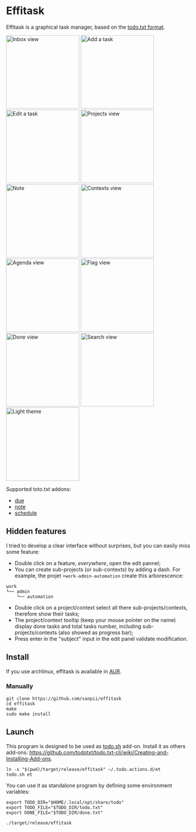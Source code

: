 # Effitask

Effitask is a graphical task manager, based on the [todo.txt
format](https://github.com/todotxt/todo.txt).

[<img title="Inbox view" src="https://raw.githubusercontent.com/sanpii/effitask/master/screenshots/inbox.png" width="200px" />](https://raw.githubusercontent.com/sanpii/effitask/master/screenshots/inbox.png)
[<img title="Add a task" src="https://raw.githubusercontent.com/sanpii/effitask/master/screenshots/add.png" width="200px" />](https://raw.githubusercontent.com/sanpii/effitask/master/screenshots/add.png)
[<img title="Edit a task" src="https://raw.githubusercontent.com/sanpii/effitask/master/screenshots/edit.png" width="200px" />](https://raw.githubusercontent.com/sanpii/effitask/master/screenshots/edit.png)
[<img title="Projects view" src="https://raw.githubusercontent.com/sanpii/effitask/master/screenshots/projects.png" width="200px" />](https://raw.githubusercontent.com/sanpii/effitask/master/screenshots/projects.png)
[<img title="Note" src="https://raw.githubusercontent.com/sanpii/effitask/master/screenshots/note.png" width="200px" />](https://raw.githubusercontent.com/sanpii/effitask/master/screenshots/note.png)
[<img title="Contexts view" src="https://raw.githubusercontent.com/sanpii/effitask/master/screenshots/contexts.png" width="200px" />](https://raw.githubusercontent.com/sanpii/effitask/master/screenshots/contexts.png)
[<img title="Agenda view" src="https://raw.githubusercontent.com/sanpii/effitask/master/screenshots/agenda.png" width="200px" />](https://raw.githubusercontent.com/sanpii/effitask/master/screenshots/agenda.png)
[<img title="Flag view" src="https://raw.githubusercontent.com/sanpii/effitask/master/screenshots/flag.png" width="200px" />](https://raw.githubusercontent.com/sanpii/effitask/master/screenshots/flag.png)
[<img title="Done view" src="https://raw.githubusercontent.com/sanpii/effitask/master/screenshots/done.png" width="200px" />](https://raw.githubusercontent.com/sanpii/effitask/master/screenshots/done.png)
[<img title="Search view" src="https://raw.githubusercontent.com/sanpii/effitask/master/screenshots/flag.png" width="200px" />](https://raw.githubusercontent.com/sanpii/effitask/master/screenshots/search.png)
[<img title="Light theme" src="https://raw.githubusercontent.com/sanpii/effitask/master/screenshots/theme-light.png" width="200px" />](https://raw.githubusercontent.com/sanpii/effitask/master/screenshots/theme-light.png)

Supported toto.txt addons:

* [due](https://github.com/rebeccamorgan/due)
* [note](https://github.com/mgarrido/todo.txt-cli/tree/note/todo.actions.d)
* [schedule](https://github.com/FND/todo.txt-cli/blob/extensions/schedule)

## Hidden features

I tried to develop a clear interface without surprises, but you can easily
miss some feature:

* Double click on a feature, *everywhere*, open the edit pannel;
* You can create sub-projects (or sub-contexts) by adding a dash. For example,
  the projet `+work-admin-automation` create this arborescence:

```
work
└── admin
    └── automation
```

* Double click on a project/context select all there sub-projects/contexts,
  therefore show their tasks;
* The project/context tooltip (keep your mouse pointer on the name) display done
  tasks and total tasks number, including sub-projects/contexts (also showed as
  progress bar);
* Press enter in the "subject" input in the edit panel validate modification.

## Install

If you use archlinux, effitask is available in
[AUR](https://aur.archlinux.org/packages/effitask/).

### Manually

```
git clone https://github.com/sanpii/effitask
cd effitask
make
sudo make install
```

## Launch

This program is designed to be used as
[todo.sh](https://github.com/todotxt/todo.txt-cli) add-on. Install it as others
add-ons:
<https://github.com/todotxt/todo.txt-cli/wiki/Creating-and-Installing-Add-ons>.

```
ln -s "$(pwd)/target/release/effitask" ~/.todo.actions.d/et
todo.sh et
```

You can use it as standalone program by defining some environment variables:

```
export TODO_DIR="$HOME/.local/opt/share/todo"
export TODO_FILE="$TODO_DIR/todo.txt"
export DONE_FILE="$TODO_DIR/done.txt"

./target/release/effitask
```

